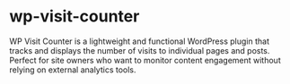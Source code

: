 # wp-visit-counter
WP Visit Counter is a lightweight and functional WordPress plugin that tracks and displays the number of visits to individual pages and posts. Perfect for site owners who want to monitor content engagement without relying on external analytics tools.
